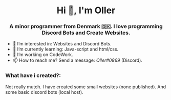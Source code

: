 <h1 align="center">Hi 👋, I'm Oller</h1>
<h3 align="center">A minor programmer from Denmark 🇩🇰. I love programming Discord Bots and Create Websites.</h3>

- 👀 I’m interested in: Websites and Discord Bots.
- 📖 I’m currently learning: Java-script and html/css.
- 🧰 I’m working on CodeWork.
- 📫 How to reach me? Send a message: *Oller#0869* (Discord).

<h3 align="left">What have i created?:</h3>
Not really mutch. I have created some small websites (none published). And some basic discord bots (local host).
